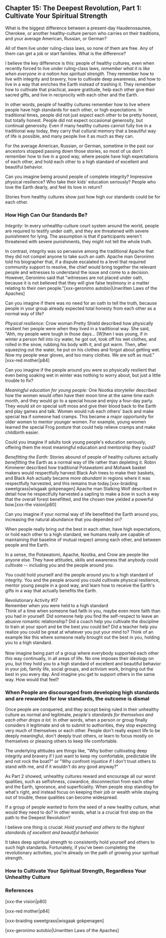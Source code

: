 ## Chapter 15: The Deepest Revolution, Part 1: Cultivate Your Spiritual Strength

What is the biggest difference between a present-day Haudenosaunee, Cherokee, or another healthy-culture person who carries on their traditions, and your average American, Russian, or German?

All of them live under ruling-class laws, so none of them are free. Any of them can get a job or start families. What is the difference?

I believe the key difference is this: people of healthy cultures, even when recently forced to live under ruling-class laws, _remember what it is like when everyone in a nation has spiritual strength._ They remember how to live with integrity and bravery, how to cultivate deep awareness, and how to live in a way that enriches the Earth instead of trashing it. They remember how to cultivate that practical, aware gratitude, help each other give their sacred gifts, and live in reciprocity with each other and the Earth.

In other words, people of healthy cultures remember how to live where people have high standards for each other, or high expectations. In traditional times, people did not just expect each other to be pretty honest, but totally honest. People did not expect occasional generosity, but continual generosity. Even if many healthy cultures cannot fully live in a traditional way today, they carry that cultural memory that a beautiful way of life is possible, and many people live it as much as they can.

For the average American, Russian, or German, sometime in the past our ancestors stopped passing down those stories, so most of us don't remember how to live in a good way, where people have high expectations of each other, and hold each other to a high standard of excellent and beautiful behavior.

Can you imagine being around people of complete integrity? Impressive physical resilience? Who take their kids' education seriously? People who love the Earth dearly, and feel its love in return?

Stories from healthy cultures show just how high our standards could be for each other.

### How High Can Our Standards Be?

_Integrity:_ In every unhealthy-culture court system around the world, people are required to testify under oath, and they are threatened with severe punishment for lying. The assumption is that if participants weren't threatened with severe punishments, they might not tell the whole truth.

In contrast, integrity was so pervasive among the traditional Apache that they did not compel anyone to take such an oath. Apache man Geronimo told his biographer that, if a dispute escalated to a level that required community support to resolve, the chief would bring together the relevant people and witnesses to understand the issue and come to a decision. However, Geronimo said that "witnesses are not placed under oath, because it is not believed that they will give false testimony in a matter relating to their own people."[xxx-geronimo autobio|Unwritten Laws of the Apaches]

Can you imagine if there was no need for an oath to tell the truth, because people in your group already expected total honesty from each other as a normal way of life?

_Physical resilience:_ Crow woman Pretty Shield described how physically resilient her people were when they lived in a traditional way. She said, "Ahh, my people were tough in those days... [W]hen I was young, if in winter a person fell into icy water, he got out, took off his wet clothes, and rolled in the snow, rubbing his body with it, and got warm. Then, after squeezing out the water, he put on his clothes and forgot about getting wet. Now my people wear gloves, and too many clothes. We are soft as mud."[xxx-red mother|p84]

Can you imagine if the people around you were so physically resilient that even being soaking wet in winter was nothing to worry about, but just a little trouble to fix?

_Meaningful education for young people:_ One Nootka storyteller described how the women would often have their moon time at the same time each month, and they would go to a special house and enjoy a four-day party. They would sit on special soft moss and give their blood back to the Earth and play games and talk. Women would rub each others' back and make special tea if someone had cramps. This became a major opportunity for older women to mentor younger women. For example, young women learned the special Frog posture that could help relieve cramps and make childbirth easier.

Could you imagine if adults took young people's education seriously, offering them the most meaningful education and mentorship they could?

_Benefitting the Earth:_ Stories abound of people of healthy cultures actually _benefitting_ the Earth as a normal way of life rather than depleting it. Robin Kimmerer described how traditional Potawatomi and Mohawk basket makers would respectfully harvest Black Ash trees to make their baskets, and Black Ash actually became _more abundant_ in regions where it was respectfully harvested, and this remains true today.[xxx-braiding sweetgrass|wisgaak gokpenagen] Apache man Stalking Wolf described in detail how he respectfully harvested a sapling to make a bow in such a way that the overall forest benefitted, and the chosen tree yielded a powerful bow.[xxx-the vision|p80]

Can you imagine if your normal way of life benefitted the Earth around you, increasing the natural abundance that you depended on?

When people really bring out the best in each other, have high expectations, or hold each other to a high standard, we humans really are capable of maintaining that baseline of mutual respect among each other, and between people and the Earth.

In a sense, the Potawatomi, Apache, Nootka, and Crow are people like anyone else. They have attitudes, skills and awareness that anybody could cultivate -- including you and the people around you.

You could hold yourself and the people around you to a high standard of integrity. You and the people around you could cultivate physical resilience, mentor young people in a good way, and learn how to receive the Earth's gifts in a way that actually benefits the Earth.

<div class="rev-act"><div class="rev-act-header">Revolutionary Activity #17<br/>Remember when you were held to a high standard</div>
<div class="rev-act-body">Think of a time when someone had faith in you, maybe even more faith than you had in yourself. Did someone help you find the self-respect to leave an abusive romantic relationship? Did a coach help you cultivate the discipline to train at your sport and be the best you could be? Did a teacher help you realize you could be great at whatever you put your mind to? Think of an example like this where someone really brought out the best in you, holding you to a high standard.<br/><br/>Now imagine being part of a group where everybody supported each other this way continually, in all areas of life. No one imposes their ideology on you, but they hold you to a high standard of excellent and beautiful behavior in your job, family life, social groups, and activism work, bringing out the best in you every day. And imagine you get to support others in the same way. How would that feel?</div></div>

### When People are discouraged from developing high standards and are rewarded for low standards, the outcome is dismal

Once people are conquered, and they accept being ruled in their unhealthy culture as normal and legitimate, _people's standards for themselves and each other drops a lot._ In other words, when a person or group finally considers it legitimate and ok to submit to authorities, they stop expecting very much of themselves or each other. People don't really expect life to be deeply meaningful, don't deeply trust others, or learn to focus mostly on themselves or pleasing others to keep life comfortable.

The underlying attitudes are things like, "Why bother cultivating deep integrity and bravery if I just want to keep my comfortable, predictable life and not rock the boat?" or "Why confront injustice if I don't trust others to stand with me, and if it wouldn't do any good anyway?"

As Part 2 showed, unhealthy cultures reward and encourage all our worst qualities, such as selfishness, cowardice, disconnection from each other and the Earth, ignorance, and superficiality. When people stop standing for what's right, and instead focus on keeping their job or wealth while staying out of trouble, these qualities can become widespread.










If a group of people wanted to form the seed of a new healthy culture, what would they need to do? In other words, what is a crucial first step on the path to the Deepest Revolution?

I believe one thing is crucial: _Hold yourself and others to the highest standards of excellent and beautiful behavior._

It takes deep spiritual strength to consistently hold yourself and others to such high standards. Fortunately, if you've been completing the revolutionary activities, you're already on the path of growing your spiritual strength.

### How to Cultivate Your Spiritual Strength, Regardless Your Unhealthy Culture

### References

[xxx-the vision|p80]

[xxx-red mother|p84]

[xxx-braiding sweetgrass|wisgaak gokpenagen]

[xxx-geronimo autobio|Unwritten Laws of the Apaches]